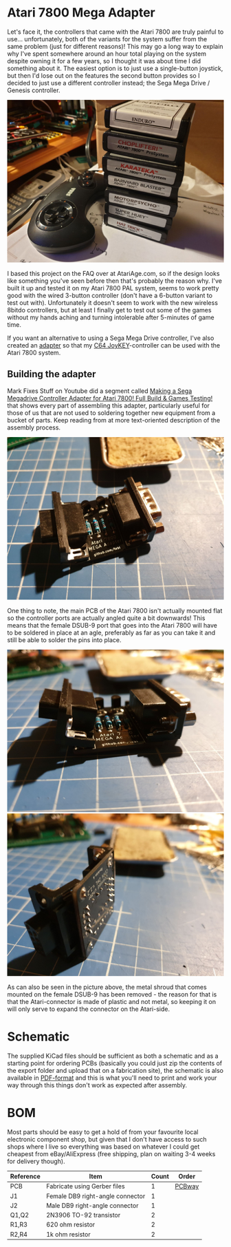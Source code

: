 # Atari 7800 Mega Adapter
Let's face it, the controllers that came with the Atari 7800 are truly painful to use... unfortunately, both of the variants for the system suffer from the same problem (just for different reasons)! This may go a long way to explain why I've spent somewhere around an hour total playing on the system despite owning it for a few years, so I thought it was about time I did something about it. The easiest option is to just use a single-button joystick, but then I'd lose out on the features the second button provides so I decided to just use a different controller instead; the Sega Mega Drive / Genesis controller.

![Atari + Sega](https://github.com/tebl/A7800-Mega-Adapter/raw/master/gallery/2020-01-19%2020.18.39.jpg)

I based this project on the FAQ over at AtariAge.com, so if the design looks like something you've seen before then that's probably the reason why. I've built it up and tested it on my Atari 7800 PAL system, seems to work pretty good with the wired 3-button controller (don't have a 6-button variant to test out with). Unfortunately it doesn't seem to work with the new wireless 8bitdo controllers, but at least I finally get to test out some of the games without my hands aching and turning intolerable after 5-minutes of game time.

If you want an alternative to using a Sega Mega Drive controller, I've also created an [adapter](https://github.com/tebl/C64-JoyKEY/tree/main/adapters/Atari%207800) so that my [C64 JoyKEY](https://github.com/tebl/C64-JoyKEY)-controller can be used with the Atari 7800 system.

## Building the adapter
Mark Fixes Stuff on Youtube did a segment called [Making a Sega Megadrive Controller Adapter for Atari 7800! Full Build & Games Testing!](https://www.youtube.com/watch?v=7EVtcfSCWJM) that shows every part of assembling this adapter, particularly useful for those of us that are not used to soldering together new equipment from a bucket of parts. Keep reading from at more text-oriented description of the assembly process.

![Build 001](https://github.com/tebl/A7800-Mega-Adapter/raw/master/gallery/build_001.jpg)

One thing to note, the main PCB of the Atari 7800 isn't actually mounted flat so the controller ports are actually angled quite a bit downwards! This means that the female DSUB-9 port that goes into the Atari 7800 will have to be soldered in place at an agle, preferably as far as you can take it and still be able to solder the pins into place.

![Build 002](https://github.com/tebl/A7800-Mega-Adapter/raw/master/gallery/build_002.jpg)
![Build 002](https://github.com/tebl/A7800-Mega-Adapter/raw/master/gallery/build_003.jpg)

As can also be seen in the picture above, the metal shroud that comes mounted on the female DSUB-9 has been removed - the reason for that is that the Atari-connector is made of plastic and not metal, so keeping it on will only serve to expand the connector on the Atari-side.

# Schematic
The supplied KiCad files should be sufficient as both a schematic and as a  starting point for ordering PCBs (basically you could just zip the contents of the export folder and upload that on a fabrication site), the schematic is also available in [PDF-format](https://github.com/tebl/A7800-Mega-Adapter/blob/master/export/A7800%20Mega%20Adapter.pdf) and this is what you'll need to print and work your way through this things don't work as expected after assembly.

# BOM
Most parts should be easy to get a hold of from your favourite local electronic component shop, but given that I don't have access to such shops where I live so everything was based on whatever I could get cheapest from eBay/AliExpress (free shipping, plan on waiting 3-4 weeks for delivery though).

| Reference    | Item                                  | Count | Order |
| ------------ | ------------------------------------- | ----- | ----- |
| PCB          | Fabricate using Gerber files          |     1 | [PCBway](https://www.pcbway.com/project/shareproject/Atari_7800_Mega_Drive_adapter.html) |
| J1           | Female DB9 right-angle connector      |     1 |       |
| J2           | Male DB9 right-angle connector        |     1 |       |
| Q1,Q2        | 2N3906 TO-92 transistor               |     2 |       |
| R1,R3        | 620 ohm resistor                      |     2 |       |
| R2,R4        | 1k ohm resistor                       |     2 |       |